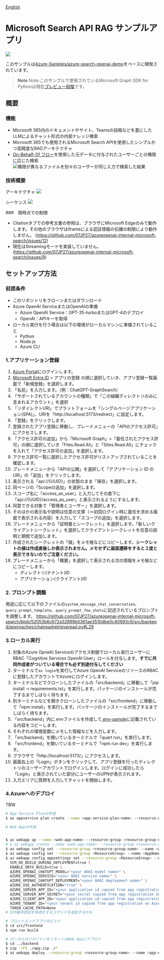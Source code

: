 [English](./README_en.md)

# Microsoft Search API RAG サンプルアプリ

![](./assets/chat-sample.png)

このサンプルは[Azure-Samples/azure-search-openai-demo](https://github.com/Azure-Samples/azure-search-openai-demo)をベースに開発されています。

> **Note**
> Note:このサンプルで使用されているMicrosoft Graph SDK for Pythonは現在[プレビュー段階](https://learn.microsoft.com/ja-jp/graph/sdks/sdks-overview#supported-languages)です。


## 概要
<!--ここにスクショを入れる-->

### 機能
- Microsoft 365内のドキュメントやサイト、Teamsの投稿などを基にしたLLMによるチャット形式の内部ナレッジ検索
- Microsoft 365でも使用されるMicrosoft Search APIを使用したシンプルかつ高精度なRAGアーキテクチャ
- [On-Behalf-Of フロー](https://learn.microsoft.com/ja-jp/entra/identity-platform/v2-oauth2-on-behalf-of-flow)を使用した元データに付与されたユーザーごとの権限に応じた検索
![権限が異なるファイルを別々のユーザーが同じ入力で検索した結果](./assets/permission-sample.png)

### 技術概要
アーキテクチャ
![](./assets/overview_ja.png)

シーケンス
![](./assets/sequence_ja.png)

###　現時点での制限
- Citationタブでの参考文書の参照は、ブラウザにMicrosoft Edgeのみで動作します。その他のブラウザはiframeによる認証情報の伝播の制限により動作しません。 (https://github.com/07JP27/azureopenai-internal-microsoft-search/issues/12)
- 現在はStreamingモードを実装していません。(https://github.com/07JP27/azureopenai-internal-microsoft-search/issues/9)

## セットアップ方法
### 前提条件
- このリポジトリをクローンまたはダウンロード
- Azure OpenAI ServiceまたはOpenAIの準備
    - Azure OpenAI Service：GPT-35-turboまたはGPT-4のデプロイ
    - OpenAI：APIキーを取得
- ローカル実行を行う場合は以下の環境がローカルマシンに準備されていること
    - Python
    - Node.js
    - Azure CLI

### 1.アプリケーション登録
1. [Azure Portal](https://portal.azure.com/)にログインします。
1. [Microsoft Entra ID](https://portal.azure.com/#view/Microsoft_AAD_IAM/ActiveDirectoryMenuBlade/~/Overview) > アプリの登録 の順に選択していき、アプリ登録一覧画面で「新規登録」を選択します。
1. 「名前」を入力します。（例：ChatGPT-GraphSearch）
1. 「サポートされているアカウントの種類」で「この組織ディレクトリのみに含まれるアカウント」を選択
1. 「リダイレクトURI」でプラットフォームを「シングルページアプリケーション(SPA)」、URIを「http://localhost:5173/redirect」に設定します。
1. 「登録」をクリックします。
1. 登録されたアプリ登録に移動し、ブレードメニューの「APIのアクセス許可」にアクセスします。
1. 「アクセス許可の追加」から「Microsoft Graph」>「委任されたアクセス許可」の順に選択していき「Files.Read.All」と「Sites.Read.All」にチェックを入れて「アクセス許可の追加」を選択します。
1. アクセス許可一覧に選択したアクセス許可がリストアップされていることを確認します。
1. ブレードメニューから「APIの公開」を選択して「アプリケーション ID の URI」の「追加」をクリックします。
1. 表示される「api://{UUID}」の状態のまま「保存」を選択します。
1. 同ページの「Scopeの追加」を選択します。
1. スコープ名に「access_as_user」と入力してその直下に「api://{UUID}/access_as_user」と表示されるようにするします。
1. 同意できる対象で「管理者とユーザー」を選択します。
1. そのほかの表示名や説明は任意の文章（＝初回ログイン時に委任を求める画面で表示される内容）を入力して「スコープの追加」を選択します。
1. ブレードメニューから「証明書とシークレット」を選択します。「新しいクライアントシークレット」を選択してクライアントシークレットを任意の説明と期間で追加します。
1. 作成されたシークレットの「値」をメモ帳などにコピーします。**シークレットの値は作成直後しか表示されません。メモせずに画面遷移をすると２度と表示できないのでご注意ください。**
1. ブレードメニューから「概要」を選択して表示される次の情報をメモ帳などにコピーします。
    - ディレクトリ(テナント)ID
    - アプリケーション(クライアント)ID

### 2. プロンプト調整
用途に応じて以下のファイルの`system_message_chat_conversation`、`query_prompt_template`、`query_prompt_few_shots`に記述されているプロンプトを調整します。
https://github.com/07JP27/azureopenai-internal-microsoft-search/blob/52053b6c672a32899b5361ae3510dbe0c40693c6/src/backend/approaches/chatreadretrieveread.py#L29

### 3.ローカル実行
1. 対象のAzure OpneAI Serviceのアクセス制御でローカル実行ユーザーにRBAC「Cognitive Services OpenAI User」ロールを付与します。**すでに共同作成者がついている場合でも必ず別途付与してください**
1. ターミナルで`az login`を実行してAzure OpenAI ServiceのリソースのRBACに登録したアカウントでAzureにログインします。
1. ターミナルなどでクローンしたファイルの「src/backend」に移動して「pip install -r requirements.txt」を実行します。パッケージのインストールが完了するまでしばらく待ちます。
1. 別ターミナルなどを開きクローンしたファイルの「src/frontend」に移動して「npm install」を実行します。パッケージのインストールが完了するまでしばらく待ちます。
1. 「src/backend」内に.envファイルを作成して[.env-sample](./src/backend/.env-sample)に記載されている内容をコピーします。
1. それぞれの環境変数にメモした情報などを入力します。
1. 「src/backend」を開いているターミナルで「quart run」を実行します。
1. 「src/frontend」を開いているターミナルで「npm run dev」を実行します。
1. ブラウザで「http://localhost:5173/」にアクセスします。
1. 画面右上の「Login」ボタンをクリックして、アプリ登録を行ったディレクトリのユーザーアカウントでログインします。ログインに成功したら「Login」と表示されていた部分にユーザーのUPNが表示されます。
1. 入力エリアに質問を入力してチャットを開始します。

### 4.Azureへのデプロイ
TBW

```sh
# App Service Planの作成
$ az appservice plan create --name <app-service-plan-name> --resource-group <resource-group-name> --sku B1 --is-linux

# Web Appの作成


$ az webapp up --name <web-app-name> --resource-group <resource-group-name> --plan <app-service-plan-name> --os-type Linux --runtime "PYTHON|3.11"
# $ az webapp create --name <web-app-name> --resource-group <resource-group-name> --plan <app-service-plan-name> --runtime "PYTHON|3.11" 
$ az webapp config set --resource-group <resource-group-name> --name <web-app-name> --startup-file "python main.py"
$ az webapp config set --resource-group <ResourceGroup> --name <AppName> --linux-fx-version "PYTHON|3.11"
$ az webapp config appsettings set --resource-group <ResourceGroup> --name <AppName> --settings \
  SCM_DO_BUILD_DURING_DEPLOYMENT=true \
  ENABLE_ORYX_BUILD=true \
  AZURE_OPENAI_CHATGPT_MODEL="<your AOAI model name>" \
  AZURE_OPENAI_SERVICE="<your AOAI service name>" \
  AZURE_OPENAI_CHATGPT_DEPLOYMENT="<your AOAI deployment name>" \
  AZURE_USE_AUTHENTICATION="true" \
  AZURE_SERVER_APP_ID="<your application id copied from app registration on Azure portal>" \
  AZURE_SERVER_APP_SECRET="<your secret copied from app registration on Azure portal>" \
  AZURE_CLIENT_APP_ID="<your application id copied from app registration on Azure portal>" \
  AZURE_TENANT_ID="<your tenant id copied from app registration on Azure portal>" \
  TOKEN_CACHE_PATH=None
# SCM基本認証を有効化するコマンドを追加するかも

# フロントエンドアプリのビルド
$ cd src/frontend
$ npm run build

# ローカルのリポジトリをリモートのWeb Appにデプロイ
$ cd ../backend
$ zip -rFS ./app.zip ./*
$ az webapp deploy --resource-group <resource-group-name> --name <app-name> --type zip --src-path ./app.zip
```
